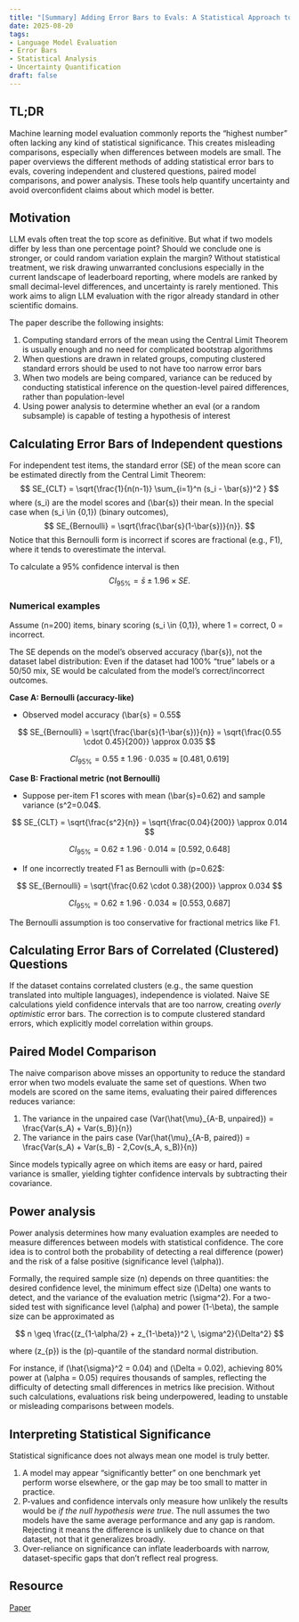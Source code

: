 ```yaml
---
title: "[Summary] Adding Error Bars to Evals: A Statistical Approach to Language Model Evaluations"
date: 2025-08-20
tags:
- Language Model Evaluation
- Error Bars
- Statistical Analysis
- Uncertainty Quantification
draft: false
---
```


## TL;DR
Machine learning model evaluation commonly reports the “highest number” often lacking any kind of statistical significance.
This creates misleading comparisons, especially when differences between models are small.
The paper overviews the different methods of adding statistical error bars to evals, covering independent and clustered questions, paired model comparisons, and power analysis. These tools help quantify uncertainty and avoid overconfident claims about which model is better.

## Motivation
LLM evals often treat the top score as definitive. But what if two models differ by less than one percentage point? Should we conclude one is stronger, or could random variation explain the margin?
Without statistical treatment, we risk drawing unwarranted conclusions especially in the current landscape of leaderboard reporting, where models are ranked by small decimal-level differences, and uncertainty is rarely mentioned. This work aims to align LLM evaluation with the rigor already standard in other scientific domains.

The paper describe the following insights:
1. Computing standard errors of the mean using the Central Limit Theorem is usually enough and no need for complicated bootstrap algorithms 
2. When questions are drawn in related groups, computing clustered standard errors should be used to not have too narrow error bars 
3. When two models are being compared, variance can be reduced by conducting statistical inference on the question-level paired differences, rather than population-level
4. Using power analysis to determine whether an eval (or a random subsample) is capable of testing a hypothesis of interest

## Calculating Error Bars of Independent questions
For independent test items, the standard error (SE) of the mean score can be estimated directly from the Central Limit Theorem:
$$
SE_{CLT} = \sqrt{\frac{1}{n(n-1)} \sum_{i=1}^n (s_i - \bar{s})^2 }
$$
where \(s_i\) are the model scores and \(\bar{s}\) their mean.
In the special case when \(s_i \in \{0,1\}\) (binary outcomes),
$$
SE_{Bernoulli} = \sqrt{\frac{\bar{s}(1-\bar{s})}{n}}.
$$
Notice that this Bernoulli form is incorrect if scores are fractional (e.g., F1), where it tends to overestimate the interval. 

To calculate a 95% confidence interval is then
$$
CI_{95\%} = \bar{s} \pm 1.96 \times SE.
$$


### Numerical examples
Assume \(n=200\) items, binary scoring \(s_i \in \{0,1\}\), where 1 = correct, 0 = incorrect.


The SE depends on the model’s observed accuracy \(\bar{s}\), not the dataset label distribution:
Even if the dataset had 100% “true” labels or a 50/50 mix, SE would be calculated from the model’s correct/incorrect outcomes.

**Case A: Bernoulli (accuracy-like)**
* Observed model accuracy \(\bar{s} = 0.55$

$$
SE_{Bernoulli} = \sqrt{\frac{\bar{s}(1-\bar{s})}{n}} = \sqrt{\frac{0.55 \cdot 0.45}{200}} \approx 0.035
$$

$$
CI_{95\%} = 0.55 \pm 1.96 \cdot 0.035 \approx [0.481, 0.619]
$$

**Case B: Fractional metric (not Bernoulli)**
* Suppose per-item F1 scores with mean \(\bar{s}=0.62\) and sample variance \(s^2=0.04$.

$$
SE_{CLT} = \sqrt{\frac{s^2}{n}} = \sqrt{\frac{0.04}{200}} \approx 0.014
$$

$$
CI_{95\%} = 0.62 \pm 1.96 \cdot 0.014 \approx [0.592, 0.648]
$$

*  If one incorrectly treated F1 as Bernoulli with \(p=0.62$:

$$
SE_{Bernoulli} = \sqrt{\frac{0.62 \cdot 0.38}{200}} \approx 0.034
$$

$$
CI_{95\%} = 0.62 \pm 1.96 \cdot 0.034 \approx [0.553, 0.687]
$$

The Bernoulli assumption is too conservative for fractional metrics like F1.

## Calculating Error Bars of Correlated (Clustered) Questions
If the dataset contains correlated clusters (e.g., the same question translated into multiple languages), independence is violated. 
Naive SE calculations yield confidence intervals that are too narrow, creating *overly optimistic* error bars. 
The correction is to compute clustered standard errors, which explicitly model correlation within groups.

## Paired Model Comparison
The naive comparison above misses an opportunity to reduce the standard error when two models evaluate the same set of questions.
When two models are scored on the same items, evaluating their paired differences reduces variance:
1. The variance in the unpaired case \(Var(\hat{\mu}_{A-B, unpaired}) = \frac{Var(s_A) + Var(s_B)}{n}\)
2. The variance in the pairs case  \(Var(\hat{\mu}_{A-B, paired}) = \frac{Var(s_A) + Var(s_B) - 2\,Cov(s_A, s_B)}{n}\)

Since models typically agree on which items are easy or hard, paired variance is smaller, yielding tighter confidence intervals by subtracting their covariance. 


## Power analysis
Power analysis determines how many evaluation examples are needed to measure differences between models with statistical confidence. The core idea is to control both the probability of detecting a real difference (power) and the risk of a false positive (significance level \(\alpha\)).

Formally, the required sample size \(n\) depends on three quantities: the desired confidence level, the minimum effect size \(\Delta\) one wants to detect, and the variance of the evaluation metric \(\sigma^2\). For a two-sided test with significance level \(\alpha\) and power \(1-\beta\), the sample size can be approximated as

$$
n \geq \frac{(z_{1-\alpha/2} + z_{1-\beta})^2 \, \sigma^2}{\Delta^2}
$$

where \(z_{p}\) is the \(p\)-quantile of the standard normal distribution.

For instance, if \(\hat{\sigma}^2 = 0.04\) and \(\Delta = 0.02\), achieving 80% power at \(\alpha = 0.05\) requires thousands of samples, reflecting the difficulty of detecting small differences in metrics like precision. Without such calculations, evaluations risk being underpowered, leading to unstable or misleading comparisons between models.


## Interpreting Statistical Significance
Statistical significance does not always mean one model is truly better.
1. A model may appear “significantly better” on one benchmark yet perform worse elsewhere, or the gap may be too small to matter in practice.
2. P-values and confidence intervals only measure how unlikely the results would be *if the null hypothesis were true*. The null assumes the two models have the same average performance and any gap is random. Rejecting it means the difference is unlikely due to chance on that dataset, not that it generalizes broadly.
3. Over-reliance on significance can inflate leaderboards with narrow, dataset-specific gaps that don’t reflect real progress.

## Resource
[Paper](https://arxiv.org/pdf/2411.00640)